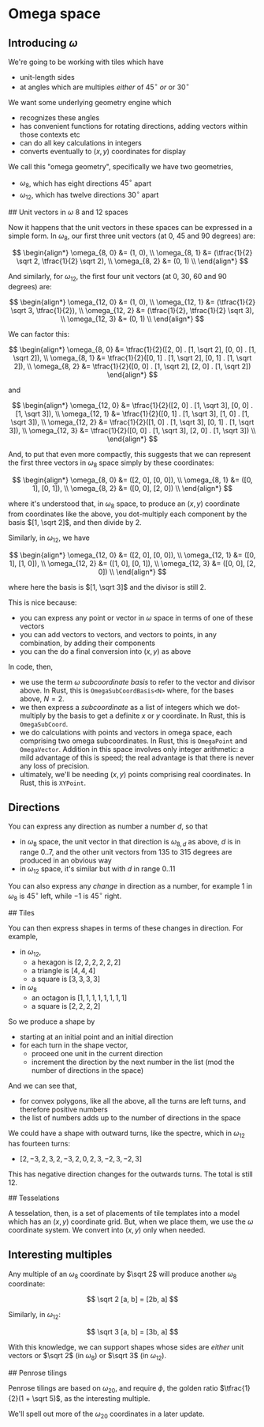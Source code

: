 # Omega space

## Introducing $\omega$

We're going to be working with tiles which have

* unit-length sides
* at angles which are multiples _either_ of $45^\circ$ _or_ or $30^\circ$

We want some underlying geometry engine which

* recognizes these angles
* has convenient functions for rotating directions, adding vectors within those contexts etc
* can do all key calculations in integers
* converts eventually to $(x,y)$ coordinates for display

We call this "omega geometry", specifically we have two geometries,

* $\omega_8$, which has eight directions $45^\circ$ apart
* $\omega_{12}$, which has twelve directions $30^\circ$ apart

## Unit vectors in $\omega$ 8 and 12 spaces

Now it happens that the unit vectors in these spaces can be expressed in a simple form.  In $\omega_8$, our first three unit vectors (at 0, 45 and 90 degrees) are:

$$
\begin{align*}
\omega_{8, 0} &= (1, 0), \\
\omega_{8, 1} &= (\tfrac{1}{2} \sqrt 2, \tfrac{1}{2} \sqrt 2), \\
\omega_{8, 2} &= (0, 1) \\
\end{align*}
$$

And similarly, for $\omega_{12}$, the first four unit vectors (at 0, 30, 60 and 90 degrees) are:

$$
\begin{align*}
\omega_{12, 0} &= (1, 0), \\
\omega_{12, 1} &= (\tfrac{1}{2} \sqrt 3, \tfrac{1}{2}), \\
\omega_{12, 2} &= (\tfrac{1}{2}, \tfrac{1}{2} \sqrt 3), \\
\omega_{12, 3} &= (0, 1) \\
\end{align*}
$$

We can factor this:

$$
\begin{align*}
\omega_{8, 0} &= \tfrac{1}{2}([2, 0] . [1, \sqrt 2], [0, 0] . [1, \sqrt 2]), \\
\omega_{8, 1} &= \tfrac{1}{2}([0, 1] . [1, \sqrt 2], [0, 1] . [1, \sqrt 2]), \\
\omega_{8, 2} &= \tfrac{1}{2}([0, 0] . [1, \sqrt 2], [2, 0] . [1, \sqrt 2])
\end{align*}
$$

and

$$
\begin{align*}
\omega_{12, 0} &= \tfrac{1}{2}([2, 0] . [1, \sqrt 3], [0, 0] . [1, \sqrt 3]), \\
\omega_{12, 1} &= \tfrac{1}{2}([0, 1] . [1, \sqrt 3], [1, 0] . [1, \sqrt 3]), \\
\omega_{12, 2} &= \tfrac{1}{2}([1, 0] . [1, \sqrt 3], [0, 1] . [1, \sqrt 3]), \\
\omega_{12, 3} &= \tfrac{1}{2}([0, 0] . [1, \sqrt 3], [2, 0] . [1, \sqrt 3]) \\
\end{align*}
$$

And, to put that even more compactly, this suggests that we can represent the first three vectors in $\omega_8$ space simply by these coordinates:

$$
\begin{align*}
\omega_{8, 0} &= ([2, 0], [0, 0]), \\
\omega_{8, 1} &= ([0, 1], [0, 1]), \\
\omega_{8, 2} &= ([0, 0], [2, 0]) \\
\end{align*}
$$

where it's understood that, in $\omega_8$ space, to produce an $(x, y)$ coordinate from coordinates like the above, you dot-multiply each component by the basis $[1, \sqrt 2]$, and then divide by 2.

Similarly, in $\omega_{12}$, we have

$$
\begin{align*}
\omega_{12, 0} &= ([2, 0], [0, 0]), \\
\omega_{12, 1} &= ([0, 1], [1, 0]), \\
\omega_{12, 2} &= ([1, 0], [0, 1]), \\
\omega_{12, 3} &= ([0, 0], [2, 0]) \\
\end{align*}
$$

where here the basis is $[1, \sqrt 3]$ and the divisor is still 2.

This is nice because:

* you can express any point or vector in $\omega$ space in terms of one of these vectors
* you can add vectors to vectors, and vectors to points, in any combination, by adding their components
* you can the do a final conversion into $(x, y)$ as above

In code, then,

* we use the term $\omega$ _subcoordinate basis_ to refer to the vector and divisor above.  In Rust, this is `OmegaSubCoordBasis<N>` where, for the bases above, $N=2$.
* we then express a _subcoordinate_ as a list of integers which we dot-multiply by the basis to get a definite $x$ or $y$ coordinate.  In Rust, this is `OmegaSubCoord`.
* we do calculations with points and vectors in omega space, each comprising two omega subcoordinates.  In Rust, this is `OmegaPoint` and `OmegaVector`.  Addition in this space involves only integer arithmetic: a mild advantage of this is speed; the real advantage is that there is never any loss of precision.
* ultimately, we'll be needing $(x, y)$ points comprising real coordinates.  In Rust, this is `XYPoint`.

## Directions

You can express any direction as number a number $d$, so that

* in $\omega_8$ space, the unit vector in that direction is $\omega_{8, d}$ as above, $d$ is in range $0..7$, and the other unit vectors from 135 to 315 degrees are produced in an obvious way
* in $\omega_{12}$ space, it's similar but with $d$ in range $0..11$

You can also express any _change_ in direction as a number, for example 1 in $\omega_8$ is $45^\circ$ left, while $-1$ is $45^\circ$ right.

## Tiles

You can then express shapes in terms of these changes in direction.  For example,

* in $\omega_{12}$,
  * a hexagon is $[2, 2, 2, 2, 2, 2]$
  * a triangle is $[4, 4, 4]$
  * a square is $[3, 3, 3, 3]$
* in $\omega_8$
  * an octagon is $[1, 1, 1, 1, 1, 1, 1, 1]$
  * a square is $[2, 2, 2, 2]$

So we produce a shape by

* starting at an initial point and an initial direction
* for each turn in the shape vector,
  * proceed one unit in the current direction
  * increment the direction by the next number in the list (mod the number of directions in the space)

And we can see that,

* for convex polygons, like all the above, all the turns are left turns, and therefore positive numbers
* the list of numbers adds up to the number of directions in the space

We could have a shape with outward turns, like the spectre, which in $\omega_{12}$ has fourteen turns:

* $[2, -3, 2, 3, 2, -3, 2, 0, 2, 3, -2, 3, -2, 3]$

This has negative direction changes for the outwards turns.  The total is still 12.

## Tesselations

A tesselation, then, is a set of placements of tile templates into a model which has an $(x, y)$ coordinate grid.  But, when we place them, we use the $\omega$ coordinate system.  We convert into $(x, y)$ only when needed.

## Interesting multiples

Any multiple of an $\omega_8$ coordinate by $\sqrt 2$ will produce another $\omega_8$ coordinate:

$$
\sqrt 2 [a, b] = [2b, a]
$$

Similarly, in $\omega_{12}$:

$$
\sqrt 3 [a, b] = [3b, a]
$$

With this knowledge, we can support shapes whose sides are _either_ unit vectors or $\sqrt 2$ (in $\omega_8$) or $\sqrt 3$ (in $\omega_{12}$).

## Penrose tilings

Penrose tilings are based on $\omega_{20}$, and require $\phi$, the golden ratio $\tfrac{1}{2}(1 + \sqrt 5)$, as the interesting multiple.

We'll spell out more of the $\omega_{20}$ coordinates in a later update.